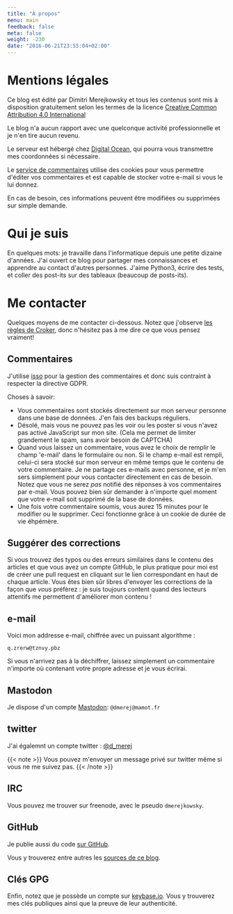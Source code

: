 ```yaml
---
title: "À propos"
menu: main
feedback: false
meta: false
weight: -230
date: "2016-06-21T23:55:04+02:00"
---
```


# Mentions légales

Ce blog est édité par Dimitri Merejkowsky et tous les contenus sont mis à disposition
gratuitement selon les termes de la licence [Creative Common Attribution 4.0 International](https://creativecommons.org/licenses/by/4.0/deed.fr)

Le blog n'a aucun rapport avec une quelconque activité professionnelle et je
n'en tire aucun revenu.

Le serveur est hébergé chez [Digital Ocean](https://www.digitalocean.com/), qui pourra vous
transmettre mes coordonnées si nécessaire.

Le [service de commentaires](https://posativ.org/isso/) utilise des cookies pour vous permettre d'éditer vos
commentaires et est capable de stocker votre e-mail si vous le lui donnez.

En cas de besoin, ces informations peuvent être modifiées ou supprimées sur
simple demande.

# Qui je suis

En quelques mots: je travaille dans l'informatique depuis une petite dizaine d'années. J'ai ouvert ce blog pour partager mes connaissances et apprendre au contact d'autres personnes. J'aime Python3, écrire des tests, et coller des post-its sur des tableaux (beaucoup de posts-its).

# Me contacter

Quelques moyens de me contacter ci-dessous. Notez que j'observe [les règles de Croker](http://sl4.org/crocker.html), donc n'hésitez pas à
me dire ce que vous pensez vraiment!

## Commentaires

J'utilise [isso](https://posativ.org/isso/) pour la gestion des commentaires et donc suis contraint à respecter la directive GDPR.

Choses à savoir:

* Vous commentaires sont stockés directement sur mon serveur personne dans une base de données. J'en fais des backups réguliers.
* Désolé, mais vous ne pouvez pas les voir ou les poster si vous n'avez pas activé JavaScript sur mon site.
  (Cela me permet de limiter grandement le spam, sans avoir besoin de CAPTCHA)
* Quand vous laissez un commentaire, vous avez le choix de remplir le champ 'e-mail' dans le formulaire ou non. Si
  le champ e-mail est rempli, celui-ci sera stocké sur mon serveur en même temps que le contenu de votre commentaire.
  Je ne partage ces e-mails avec personne, et je m'en sers simplement pour vous contacter directement
  en cas de besoin. Notez que vous ne serez *pas* notifié des réponses à vos commentaires par e-mail.
  Vous pouvez bien sûr demander à n'importe quel moment que votre e-mail soit supprimé de la base de données.
* Une fois votre commentaire soumis, vous aurez 15 minutes pour le modifier ou le supprimer. Ceci fonctionne grâce à
  un cookie de durée de vie éhpémère.

## Suggérer des corrections

Si vous trouvez des typos ou des erreurs similaires dans le contenu des articles et que vous avez un compte GitHub, le plus pratique pour moi est de créer une pull request en cliquant sur le lien correspondant en haut de chaque article. Vous êtes bien sûr libres d'envoyer les corrections de la façon que *vous* préfèrez&nbsp;: je suis toujours content quand des lecteurs attentifs me permettent d'améliorer mon contenu&nbsp;!

## e-mail

Voici mon addresse e-mail, chiffrée avec un puissant algorithme :

```text
q.zrerw@tznvy.pbz
```
Si vous n'arrivez pas à la déchiffrer, laissez simplement un commentaire n'importe où contenant votre propre adresse et je vous écrirai.

## Mastodon

Je dispose d'un compte [Mastodon](https://mastodon.social/about): `@dmerej@mamot.fr`

## twitter

J'ai égalemnt un compte twitter : [@d_merej](https://twitter.com/d_merej)

{{< note >}}
Vous pouvez m'envoyer un message privé sur twitter même si vous ne me suivez pas.
{{< /note >}}

## IRC

Vous pouvez me trouver sur freenode, avec le pseudo `dmerejkowsky`.

## GitHub

Je publie aussi du code [sur GitHub](https://github.com/dmerejkowsky/).

Vous y trouverez entre autres les [sources de ce blog](https://github.com/dmerejkowsky/blog).

## Clés GPG

Enfin, notez que je possède un compte sur [keybase.io](https://keybase.io/dmerej). Vous y trouverez mes clés publiques ainsi que la preuve de leur authenticité.
